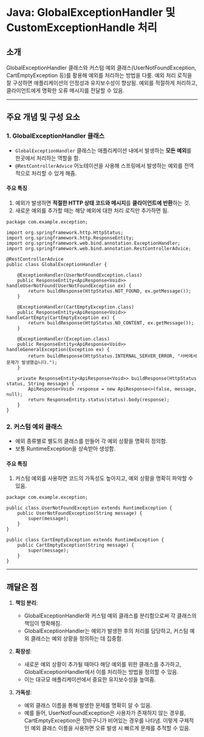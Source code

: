 # Java: GlobalExceptionHandler 및 CustomExceptionHandle 처리

## 소개

 GlobalExceptionHandler 클래스와 커스텀 예외 클래스(UserNotFoundException, CartEmptyException 등)를 활용해 예외를 처리하는 방법을 다룸. 
 예외 처리 로직을 잘 구성하면 애플리케이션의 안정성과 유지보수성이 향상됨. 
 예외를 적절하게 처리하고, 클라이언트에게 명확한 오류 메시지를 전달할 수 있음.

---


## 주요 개념 및 구성 요소

### 1. GlobalExceptionHandler 클래스
- `GlobalExceptionHandler` 클래스는 애플리케이션 내에서 발생하는 **모든 예외**를 한곳에서 처리하는 역할을 함. 
- `@RestControllerAdvice` 어노테이션을 사용해 스프링에서 발생하는 예외를 전역적으로 처리할 수 있게 해줌.
#### 주요 특징
1. 예외가 발생하면 **적절한 HTTP 상태 코드와 메시지**를 **클라이언트에 반환**하는 것.
2. 새로운 예외를 추가할 때는 해당 예외에 대한 처리 로직만 추가하면 됨.   

   
```
package com.example.exception;

import org.springframework.http.HttpStatus;
import org.springframework.http.ResponseEntity;
import org.springframework.web.bind.annotation.ExceptionHandler;
import org.springframework.web.bind.annotation.RestControllerAdvice;

@RestControllerAdvice
public class GlobalExceptionHandler {

    @ExceptionHandler(UserNotFoundException.class)
    public ResponseEntity<ApiResponse<Void>> handleUserNotFound(UserNotFoundException ex) {
        return buildResponse(HttpStatus.NOT_FOUND, ex.getMessage());
    }

    @ExceptionHandler(CartEmptyException.class)
    public ResponseEntity<ApiResponse<Void>> handleCartEmpty(CartEmptyException ex) {
        return buildResponse(HttpStatus.NO_CONTENT, ex.getMessage());
    }

    @ExceptionHandler(Exception.class)
    public ResponseEntity<ApiResponse<Void>> handleGeneralException(Exception ex) {
        return buildResponse(HttpStatus.INTERNAL_SERVER_ERROR, "서버에서 문제가 발생했습니다.");
    }

    private ResponseEntity<ApiResponse<Void>> buildResponse(HttpStatus status, String message) {
        ApiResponse<Void> response = new ApiResponse<>(false, message, null);
        return ResponseEntity.status(status).body(response);
    }
}
```

### 2. 커스텀 예외 클래스
- 예외 종류별로 별도의 클래스를 만들어 각 예외 상황을 명확히 정의함.
- 보통 RuntimeException을 상속받아 생성함.
  
#### 주요 특징
1. 커스텀 예외를 사용하면 코드의 가독성도 높아지고, 예외 상황을 명확히 파악할 수 있음.

```
package com.example.exception;

public class UserNotFoundException extends RuntimeException {
    public UserNotFoundException(String message) {
        super(message);
    }
}

public class CartEmptyException extends RuntimeException {
    public CartEmptyException(String message) {
        super(message);
    }
}
```

---
## 깨달은 점
1. **책임 분리**: 
   - GlobalExceptionHandler와 커스텀 예외 클래스를 분리함으로써 각 클래스의 책임이 명확해짐.
   - GlobalExceptionHandler는 예외가 발생한 후의 처리를 담당하고, 커스텀 예외 클래스는 예외 상황을 정의하는 데 집중함.

2. **확장성**:
   - 새로운 예외 상황이 추가될 때마다 해당 예외를 위한 클래스를 추가하고, GlobalExceptionHandler에서 이를 처리하는 방법을 정의할 수 있음.
   - 이는 대규모 애플리케이션에서 중요한 유지보수성을 높여줌.

3. **가독성**:
   - 예외 클래스 이름을 통해 발생한 문제를 명확히 알 수 있음.
   - 예를 들어, UserNotFoundException은 사용자가 존재하지 않는 경우를, CartEmptyException은 장바구니가 비어있는 경우를 나타냄. 이렇게 구체적인 예외 클래스 이름을 사용하면 오류 발생 시 빠르게 문제를 추적할 수 있음.
